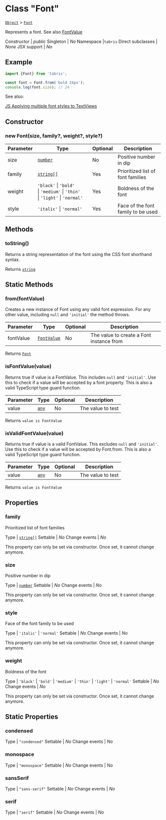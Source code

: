 ---
---
# Class "Font"

<span style="white-space:nowrap;">[`Object`](https://developer.mozilla.org/en-US/docs/Web/JavaScript/Reference/Global_Objects/Object)</span> > <span style="white-space:nowrap;">[`Font`](Font.md)</span>

Represents a font. See also [FontValue](../types.html#fontvalue)


Constructor | *public*
Singleton | *No*
Namespace |`tabris`
Direct subclasses | *None*
JSX support | *No*


## Example
```js
import {Font} from 'tabris';

const font = Font.from('bold 24px');
console.log(font.size); // 24
```

See also:
  
[<span class='language js'>JS</span> Applying multiple font styles to TextViews](https://playground.tabris.com/?gitref=v3.0.0&snippet=textview-font-bundled.js)

## Constructor

### new Font(size, family?, weight?, style?)

Parameter|Type|Optional|Description
-|-|-|-
size | <span style="white-space:nowrap;">[`number`](https://developer.mozilla.org/en-US/docs/Web/JavaScript/Data_structures#Number_type)</span> | No | Positive number in dip
family | <span style="white-space:nowrap;">[`string[]`](https://developer.mozilla.org/en-US/docs/Web/JavaScript/Data_structures#String_type)</span> | Yes | Prioritized list of font families
weight | <span style="white-space:nowrap;">`'black'` \| `'bold'` \| `'medium'` \| `'thin'` \| `'light'` \| `'normal'`</span> | Yes | Boldness of the font
style | <span style="white-space:nowrap;">`'italic'` \| `'normal'`</span> | Yes | Face of the font family to be used

## Methods

### toString()



Returns a string representation of the font using the CSS font shorthand syntax.

Returns <span style="white-space:nowrap;">[`string`](https://developer.mozilla.org/en-US/docs/Web/JavaScript/Data_structures#String_type)</span>

## Static Methods

### from(fontValue)



Creates a new instance of Font using any valid font expression. For any other value, including `null` and `'initial'` the method throws.


Parameter|Type|Optional|Description
-|-|-|-
fontValue | <span style="white-space:nowrap;">[`FontValue`](../types.md#fontvalue)</span> | No | The value to create a Font instance from


Returns <span style="white-space:nowrap;">[`Font`](Font.md)</span>

### isFontValue(value)



Returns true if value is a FontValue. This includes `null` and `'initial'`. Use this to check if a value will be accepted by a font property. This is also a valid TypeScript type guard function.


Parameter|Type|Optional|Description
-|-|-|-
value | <span style="white-space:nowrap;">[`any`](https://www.typescriptlang.org/docs/handbook/basic-types.html#any)</span> | No | The value to test


Returns <span style="white-space:nowrap;">`value is FontValue`</span>

### isValidFontValue(value)



Returns true if value is a valid FontValue. This excludes `null` and `'initial'`. Use this to check if a value will be accepted by Font.from. This is also a valid TypeScript type guard function.


Parameter|Type|Optional|Description
-|-|-|-
value | <span style="white-space:nowrap;">[`any`](https://www.typescriptlang.org/docs/handbook/basic-types.html#any)</span> | No | The value to test


Returns <span style="white-space:nowrap;">`value is FontValue`</span>


## Properties

### family


Prioritized list of font families

Type | <span style="white-space:nowrap;">[`string[]`](https://developer.mozilla.org/en-US/docs/Web/JavaScript/Data_structures#String_type)</span>
Settable | *No*
Change events | *No*




This property can only be set via constructor. Once set, it cannot change anymore.

### size


Positive number in dip

Type | <span style="white-space:nowrap;">[`number`](https://developer.mozilla.org/en-US/docs/Web/JavaScript/Data_structures#Number_type)</span>
Settable | *No*
Change events | *No*




This property can only be set via constructor. Once set, it cannot change anymore.

### style


Face of the font family to be used

Type | <span style="white-space:nowrap;">`'italic'` \| `'normal'`</span>
Settable | *No*
Change events | *No*




This property can only be set via constructor. Once set, it cannot change anymore.

### weight


Boldness of the font

Type | <span style="white-space:nowrap;">`'black'` \| `'bold'` \| `'medium'` \| `'thin'` \| `'light'` \| `'normal'`</span>
Settable | *No*
Change events | *No*




This property can only be set via constructor. Once set, it cannot change anymore.

## Static Properties

### condensed



Type | <span style="white-space:nowrap;">`"condensed"`</span>
Settable | *No*
Change events | *No*




### monospace



Type | <span style="white-space:nowrap;">`"monospace"`</span>
Settable | *No*
Change events | *No*




### sansSerif



Type | <span style="white-space:nowrap;">`"sans-serif"`</span>
Settable | *No*
Change events | *No*




### serif



Type | <span style="white-space:nowrap;">`"serif"`</span>
Settable | *No*
Change events | *No*




